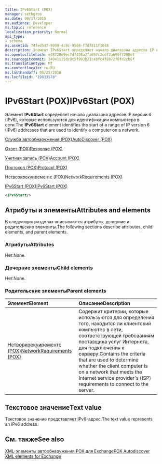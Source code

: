 ```yaml
---
title: IPv6Start (POX)
manager: sethgros
ms.date: 09/17/2015
ms.audience: Developer
ms.topic: reference
localization_priority: Normal
api_type:
- schema
ms.assetid: 74fed547-9999-4c9c-9566-f7df811f1048
description: Элемент IPv6Start определяет начало диапазона адресов IP версии 6 (IPv6), которые используются для идентификации компьютера в сети.
ms.openlocfilehash: e48728e9ec7df436a2fa057c2cdf2a690f7200e7
ms.sourcegitcommit: 34041125dc8c5f993b21cebfc4f8b72f0fd2cb6f
ms.translationtype: MT
ms.contentlocale: ru-RU
ms.lasthandoff: 06/25/2018
ms.locfileid: "19833978"
---
```

# <a name="ipv6start-pox"></a><span data-ttu-id="270c7-103">IPv6Start (POX)</span><span class="sxs-lookup"><span data-stu-id="270c7-103">IPv6Start (POX)</span></span>

<span data-ttu-id="270c7-104">Элемент **IPv6Start** определяет начало диапазона адресов IP версии 6 (IPv6), которые используются для идентификации компьютера в сети.</span><span class="sxs-lookup"><span data-stu-id="270c7-104">The **IPv6Start** element identifies the start of a range of IP version 6 (IPv6) addresses that are used to identify a computer on a network.</span></span> 
  
[<span data-ttu-id="270c7-105">Служба автообнаружения (POX)</span><span class="sxs-lookup"><span data-stu-id="270c7-105">AutoDiscover (POX)</span></span>](autodiscover-pox.md)
  
[<span data-ttu-id="270c7-106">Ответ (POX)</span><span class="sxs-lookup"><span data-stu-id="270c7-106">Response (POX)</span></span>](response-pox.md)
  
[<span data-ttu-id="270c7-107">Учетная запись (POX)</span><span class="sxs-lookup"><span data-stu-id="270c7-107">Account (POX)</span></span>](account-pox.md)
  
[<span data-ttu-id="270c7-108">Протокол (POX)</span><span class="sxs-lookup"><span data-stu-id="270c7-108">Protocol (POX)</span></span>](protocol-pox.md)
  
[<span data-ttu-id="270c7-109">Нетворкрекуирементс (POX)</span><span class="sxs-lookup"><span data-stu-id="270c7-109">NetworkRequirements (POX)</span></span>](networkrequirements-pox.md)
  
[<span data-ttu-id="270c7-110">IPv6Start (POX)</span><span class="sxs-lookup"><span data-stu-id="270c7-110">IPv6Start (POX)</span></span>](ipv6start-pox.md)
  
```xml
<IPv6Start/>
```

## <a name="attributes-and-elements"></a><span data-ttu-id="270c7-111">Атрибуты и элементы</span><span class="sxs-lookup"><span data-stu-id="270c7-111">Attributes and elements</span></span>

<span data-ttu-id="270c7-112">В следующих разделах описываются атрибуты, дочерние и родительские элементы.</span><span class="sxs-lookup"><span data-stu-id="270c7-112">The following sections describe attributes, child elements, and parent elements.</span></span>
  
### <a name="attributes"></a><span data-ttu-id="270c7-113">Атрибуты</span><span class="sxs-lookup"><span data-stu-id="270c7-113">Attributes</span></span>

<span data-ttu-id="270c7-114">Нет.</span><span class="sxs-lookup"><span data-stu-id="270c7-114">None.</span></span>
  
### <a name="child-elements"></a><span data-ttu-id="270c7-115">Дочерние элементы</span><span class="sxs-lookup"><span data-stu-id="270c7-115">Child elements</span></span>

<span data-ttu-id="270c7-116">Нет.</span><span class="sxs-lookup"><span data-stu-id="270c7-116">None.</span></span>
  
### <a name="parent-elements"></a><span data-ttu-id="270c7-117">Родительские элементы</span><span class="sxs-lookup"><span data-stu-id="270c7-117">Parent elements</span></span>

|<span data-ttu-id="270c7-118">**Элемент**</span><span class="sxs-lookup"><span data-stu-id="270c7-118">**Element**</span></span>|<span data-ttu-id="270c7-119">**Описание**</span><span class="sxs-lookup"><span data-stu-id="270c7-119">**Description**</span></span>|
|:-----|:-----|
|[<span data-ttu-id="270c7-120">Нетворкрекуирементс (POX)</span><span class="sxs-lookup"><span data-stu-id="270c7-120">NetworkRequirements (POX)</span></span>](networkrequirements-pox.md) <br/> |<span data-ttu-id="270c7-121">Содержит критерии, которые используются для определения того, находится ли клиентский компьютер в сети, соответствующей требованиям поставщика услуг Интернета, для подключения к серверу.</span><span class="sxs-lookup"><span data-stu-id="270c7-121">Contains the criteria that are used to determine whether the client computer is on a network that meets the Internet service provider's (ISP) requirements to connect to the server.</span></span>  <br/> |
   
## <a name="text-value"></a><span data-ttu-id="270c7-122">Текстовое значение</span><span class="sxs-lookup"><span data-stu-id="270c7-122">Text value</span></span>

<span data-ttu-id="270c7-123">Текстовое значение представляет IPv6-адрес.</span><span class="sxs-lookup"><span data-stu-id="270c7-123">The text value represents an IPv6 address.</span></span>
  
## <a name="see-also"></a><span data-ttu-id="270c7-124">См. также</span><span class="sxs-lookup"><span data-stu-id="270c7-124">See also</span></span>



[<span data-ttu-id="270c7-125">XML-элементы автообнаружения POX для Exchange</span><span class="sxs-lookup"><span data-stu-id="270c7-125">POX Autodiscover XML elements for Exchange</span></span>](pox-autodiscover-xml-elements-for-exchange.md)

